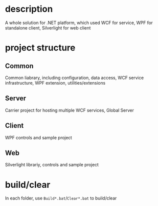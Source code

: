 # description
A whole solution for .NET platform, which used WCF for service, WPF for standalone client, Silverlight for web client

# project structure

## Common
Common liabrary, including configuration, data access, WCF service infrastructure,  WPF extension, utilities/extensions

## Server
Carrier project for hosting multiple WCF services, Global Server

## Client
WPF controls and sample project

## Web
Silverlight librariy, controls and sample project

# build/clear
In each folder, use `Build*.bat`/`Clear*.bat` to build/clear
